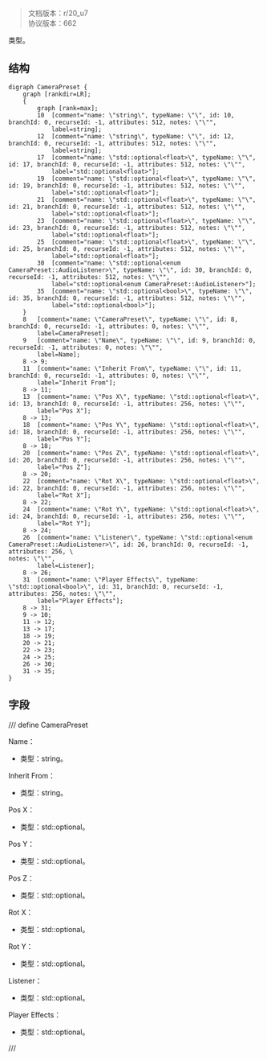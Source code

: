 # <!-- md:samp CameraPreset -->

> 文档版本：r/20_u7<br/>协议版本：662

<!-- md:samp CameraPreset -->类型。

## 结构

```viz
digraph CameraPreset {
	graph [rankdir=LR];
	{
		graph [rank=max];
		10	[comment="name: \"string\", typeName: \"\", id: 10, branchId: 0, recurseId: -1, attributes: 512, notes: \"\"",
			label=string];
		12	[comment="name: \"string\", typeName: \"\", id: 12, branchId: 0, recurseId: -1, attributes: 512, notes: \"\"",
			label=string];
		17	[comment="name: \"std::optional<float>\", typeName: \"\", id: 17, branchId: 0, recurseId: -1, attributes: 512, notes: \"\"",
			label="std::optional<float>"];
		19	[comment="name: \"std::optional<float>\", typeName: \"\", id: 19, branchId: 0, recurseId: -1, attributes: 512, notes: \"\"",
			label="std::optional<float>"];
		21	[comment="name: \"std::optional<float>\", typeName: \"\", id: 21, branchId: 0, recurseId: -1, attributes: 512, notes: \"\"",
			label="std::optional<float>"];
		23	[comment="name: \"std::optional<float>\", typeName: \"\", id: 23, branchId: 0, recurseId: -1, attributes: 512, notes: \"\"",
			label="std::optional<float>"];
		25	[comment="name: \"std::optional<float>\", typeName: \"\", id: 25, branchId: 0, recurseId: -1, attributes: 512, notes: \"\"",
			label="std::optional<float>"];
		30	[comment="name: \"std::optional<enum CameraPreset::AudioListener>\", typeName: \"\", id: 30, branchId: 0, recurseId: -1, attributes: 512, notes: \"\"",
			label="std::optional<enum CameraPreset::AudioListener>"];
		35	[comment="name: \"std::optional<bool>\", typeName: \"\", id: 35, branchId: 0, recurseId: -1, attributes: 512, notes: \"\"",
			label="std::optional<bool>"];
	}
	8	[comment="name: \"CameraPreset\", typeName: \"\", id: 8, branchId: 0, recurseId: -1, attributes: 0, notes: \"\"",
		label=CameraPreset];
	9	[comment="name: \"Name\", typeName: \"\", id: 9, branchId: 0, recurseId: -1, attributes: 0, notes: \"\"",
		label=Name];
	8 -> 9;
	11	[comment="name: \"Inherit From\", typeName: \"\", id: 11, branchId: 0, recurseId: -1, attributes: 0, notes: \"\"",
		label="Inherit From"];
	8 -> 11;
	13	[comment="name: \"Pos X\", typeName: \"std::optional<float>\", id: 13, branchId: 0, recurseId: -1, attributes: 256, notes: \"\"",
		label="Pos X"];
	8 -> 13;
	18	[comment="name: \"Pos Y\", typeName: \"std::optional<float>\", id: 18, branchId: 0, recurseId: -1, attributes: 256, notes: \"\"",
		label="Pos Y"];
	8 -> 18;
	20	[comment="name: \"Pos Z\", typeName: \"std::optional<float>\", id: 20, branchId: 0, recurseId: -1, attributes: 256, notes: \"\"",
		label="Pos Z"];
	8 -> 20;
	22	[comment="name: \"Rot X\", typeName: \"std::optional<float>\", id: 22, branchId: 0, recurseId: -1, attributes: 256, notes: \"\"",
		label="Rot X"];
	8 -> 22;
	24	[comment="name: \"Rot Y\", typeName: \"std::optional<float>\", id: 24, branchId: 0, recurseId: -1, attributes: 256, notes: \"\"",
		label="Rot Y"];
	8 -> 24;
	26	[comment="name: \"Listener\", typeName: \"std::optional<enum CameraPreset::AudioListener>\", id: 26, branchId: 0, recurseId: -1, attributes: 256, \
notes: \"\"",
		label=Listener];
	8 -> 26;
	31	[comment="name: \"Player Effects\", typeName: \"std::optional<bool>\", id: 31, branchId: 0, recurseId: -1, attributes: 256, notes: \"\"",
		label="Player Effects"];
	8 -> 31;
	9 -> 10;
	11 -> 12;
	13 -> 17;
	18 -> 19;
	20 -> 21;
	22 -> 23;
	24 -> 25;
	26 -> 30;
	31 -> 35;
}

```

## 字段

/// define
CameraPreset

Name：<!-- md:samp string -->

- 类型：string。

Inherit From：<!-- md:samp string -->

- 类型：string。

Pos X：[<!-- md:samp std::optional<float> -->](../types/std::optional<float>.md)

- 类型：std::optional<float>。

Pos Y：[<!-- md:samp std::optional<float> -->](../types/std::optional<float>.md)

- 类型：std::optional<float>。

Pos Z：[<!-- md:samp std::optional<float> -->](../types/std::optional<float>.md)

- 类型：std::optional<float>。

Rot X：[<!-- md:samp std::optional<float> -->](../types/std::optional<float>.md)

- 类型：std::optional<float>。

Rot Y：[<!-- md:samp std::optional<float> -->](../types/std::optional<float>.md)

- 类型：std::optional<float>。

Listener：[<!-- md:samp std::optional<enum CameraPreset::AudioListener> -->](../types/std::optional<enum_camerapreset::audiolistener>.md)

- 类型：std::optional<enum CameraPreset::AudioListener>。

Player Effects：[<!-- md:samp std::optional<bool> -->](../types/std::optional<bool>.md)

- 类型：std::optional<bool>。


///
